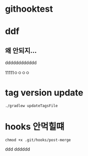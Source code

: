 # githooktest
# ddf
## 왜 안되지...
dddddddddddd

11111ㅇㅇㅇㅇ

# tag version update
```shell
./gradlew updateTagsFile
```

# hooks 안먹힐떄 
```shell
chmod +x .git/hooks/post-merge
```
ddd
dddddd